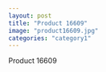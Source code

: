 ```yaml
---
layout: post
title: "Product 16609"
image: "product16609.jpg"
categories: "category1"
---
```

Product 16609
